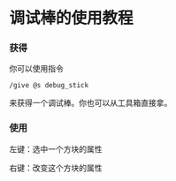 # 调试棒的使用教程

### 获得

你可以使用指令

    /give @s debug_stick

来获得一个调试棒。你也可以从工具箱直接拿。

### 使用

左键：选中一个方块的属性

右键：改变这个方块的属性